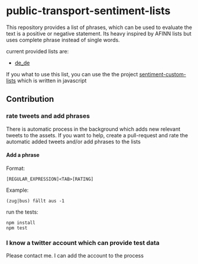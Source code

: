 # public-transport-sentiment-lists

This repository provides a list of phrases, which can be used to evaluate the text is a positive or negative statement. Its heavy inspired by AFINN lists but uses complete phrase instead of single words.

current provided lists are:

* [de_de](de_de-public-transport.txt)

If you what to use this list, you can use the the project [sentiment-custom-lists](https://github.com/oliverlorenz/sentiment-custom-lists) which is written in javascript

## Contribution

### rate tweets and add phrases
There is automatic process in the background which adds new relevant tweets to the assets. If you want to help, create a pull-request and rate the automatic added tweets and/or add phrases to the lists

#### Add a phrase

Format:
```
[REGULAR_EXPRESSION]<TAB>[RATING]
```
Example:
```
(zug|bus) fällt aus -1
```

run the tests:
```
npm install
npm test
```


### I know a twitter account which can provide test data
Please contact me. I can add the account to the process

